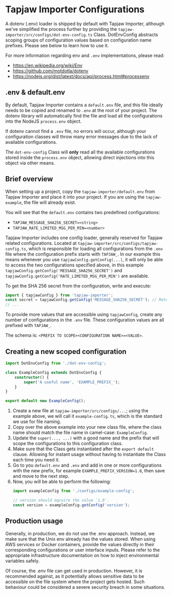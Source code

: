 # Tapjaw Importer Configurations

A dotenv (.env) loader is shipped by default with Tapjaw Importer, although we've simplified the process further by providing the `tapjaw-importer/src/configs/dot-env-config.ts` Class. DotEnvConfig abstracts scoping groups of configuration values based on configuration name prefixes. Please see below to learn how to use it.

For more information regarding env and `.env` implementations, please read:
- https://en.wikipedia.org/wiki/Env
- https://github.com/motdotla/dotenv
- https://nodejs.org/dist/latest/docs/api/process.html#processenv

## .env & default.env

By default, Tapjaw Importer contains a `default.env` file, and this file ideally needs to be copied and renamed to `.env` at the root of your project. The dotenv library will automatically find the file and load all the configurations into the NodeJS `process.env` object.

If dotenv cannot find a `.env` file, no errors will occur, although your configuration classes will throw many error messages due to the lack of available configurations.

The `dot-env-config` Class will **only** read all the available configurations stored inside the `process.env` object, allowing direct injections into this object via other means.

## Brief overview

When setting up a project, copy the `tapjaw-importer/default.env` from Tapjaw Importer and place it into your project. If you are using the `tapjaw-example`, the file will already exist.

You will see that the `default.env` contains two predefined configurations:
- `TAPJAW_MESSAGE_SHA256_SECRET=<string>`
- `TAPJAW_RATE_LIMITED_MSG_PER_MIN=<number>`

Tapjaw Importer includes one config loader, generally reserved for Tapjaw related configurations. Located at `tapjaw-importer/src/configs/tapjaw-config.ts`, which is responsible for loading all configurations from the `.env` file where the configuration prefix starts with `TAPJAW_`. In our example this means whenever you use `tapjawConfig.getConfig(...)`, it will only be able to access the two configurations specified above, in this example `tapjawConfig.getConfig('MESSAGE_SHA256_SECRET')` and `tapjawConfig.getConfig('RATE_LIMITED_MSG_PER_MIN')` are available.

To get the SHA 256 secret from the configuration, write and execute:
```typescript
import { tapjawConfig } from 'tapjaw-importer';
const secret = tapjawConfig.getConfig('MESSAGE_SHA256_SECRET'); // Returns the stored value in TAPJAW_MESSAGE_SHA256_SECRET
// ...
```

To provide more values that are accessible using `tapjawConfig`, create any number of configurations in the `.env` file. These configuration values are all prefixed with `TAPJAW_`.

The schema is: `<PREFIX TO SCOPE><CONFIGURATION NAME>=<VALUE>`.

## Creating a new scoped configuration

```typescript
import DotEnvConfig from './dot-env-config';

class ExampleConfig extends DotEnvConfig {
    constructor() {
        super('A useful name', 'EXAMPLE_PREFIX_');
    }
}

export default new ExampleConfig();
```

1. Create a new file at `tapjaw-importer/src/configs/...`; using the example above, we will call it `example-config.ts`, which is the standard we use for file naming.
2. Copy over the above example into your new class file, where the class name should match the file name in camel-case: `ExampleConfig`.
3. Update the `super(..., ...)` with a good name and the prefix that will scope the configurations to this configuration class.
4. Make sure that the Class gets instantiated after the `export default` clause. Allowing for instant usage without having to instantiate the Class each time you need it.
5. Go to you `default.env` and `.env` and add in one or more configurations with the new prefix, for example `EXAMPLE_PREFIX_VERSION=1.0`, then save and move to the next step.
6. Now, you will be able to perform the following:
   ```typescript
   import exampleConfig from './configs/example-config';

   // version should aqcuire the value `1.0`.
   const version = exampleConfig.getConfig('version');
   ```

## Production usage

Generally, in production, we do not use the .env approach. Instead, we make sure that the Unix env already has the values stored. When using AWS services or Docker containers, provide the values directly in their corresponding configurations or user interface inputs.
Please refer to the appropriate infrastructure documentation on how to inject environmental variables safely.

Of course, the .env file can get used in production. However, it is recommended against, as it potentially allows sensitive data to be accessible on the file system where the project gets hosted. Such behaviour could be considered a severe security breach in some situations.
